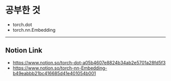 # 공부한 것 #
* torch.dot
* torch.nn.Embedding
------------
## Notion Link ##
* <https://www.notion.so/torch-dot-a05b4607e8824b34ab2e5701a28fd5f3>
* <https://www.notion.so/torch-nn-Embedding-b49eabbb21bc416685d41e401054b001>